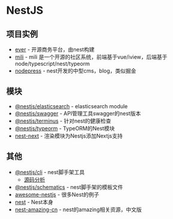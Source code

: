 # NestJS

## 项目实例

- [ever](https://github.com/ever-co/ever) - 开源商务平台，由nest构建
- [mili](https://github.com/shen100/mili) - mili 是一个开源的社区系统，前端基于vue/iview，后端基于node/typescript/nest/typeorm
- [nodepress](https://github.com/surmon-china/nodepress) - nest开发的中型cms，blog，类似掘金



## 模块

- [@nestjs/elasticsearch](https://github.com/nestjs/elasticsearch) - elasticsearch module
- [@nestjs/swagger](https://www.npmjs.com/package/@nestjs/swagger) - API管理工具swagger的nest版本
- [@nestjs/terminus](https://www.npmjs.com/package/@nestjs/terminus) - 针对nest的健康检查
- [@nestjs/typeorm](https://www.npmjs.com/package/@nestjs/typeorm) - TypeORM的Nest模块
- [nest-next](https://github.com/kyle-mccarthy/nest-next) - 渲染模块为Nestjs添加Nextjs支持

## 其他


- [@nestjs/cli](https://www.npmjs.com/package/@nestjs/cli) - nest脚手架工具
    - [源码分析](https://github.com/FunnyLiu/nest-cli/tree/readsource)
- [@nestjs/schematics](https://www.npmjs.com/package/@nestjs/schematics) - nest脚手架的模板文件
- [awesome-nestjs](https://github.com/juliandavidmr/awesome-nestjs) - 很多Nest的例子
- [nest](https://github.com/nestjs/nest) - Nest本身
- [nest-amazing-cn](https://docs.nestjs.cn/6/awesome) - nest的amazing相关资源，中文版